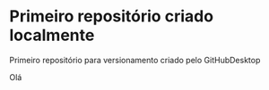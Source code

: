 # Primeiro repositório criado localmente
 Primeiro repositório para versionamento criado pelo GitHubDesktop

 Olá
 